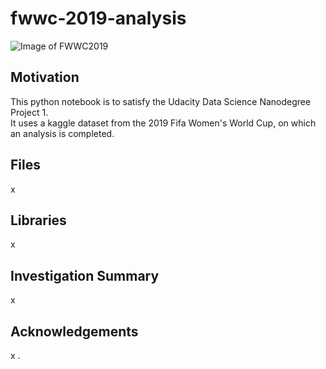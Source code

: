 
# fwwc-2019-analysis
![Image of FWWC2019](https://league-mp7static.mlsdigital.net/styles/image_landscape/s3/images/2018-Primary-WWC_Annoucement-1280x553.jpg?DBtrMIcmNSVmz3LDwZ5gwULMrwi6DbYr&itok=PKdnW2YQ&c=d9fa584fd8f4a39a11333d4b575ac52c)

## Motivation
This python notebook is to satisfy the Udacity Data Science Nanodegree Project 1.\
It uses a kaggle dataset from the 2019 Fifa Women's World Cup, on which an analysis is completed.

## Files
x

## Libraries
x

## Investigation Summary
x

## Acknowledgements
x
.
